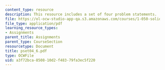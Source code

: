 ```yaml
---
content_type: resource
description: This resource includes a set of four problem statements.
file: https://ol-ocw-studio-app-qa.s3.amazonaws.com/courses/1-050-solid-mechanics-fall-2004/a3f72bca850810d2f48379fa3ec5f220_pset04_6.pdf
file_type: application/pdf
learning_resource_types:
- Assignments
parent_title: Assignments
parent_type: CourseSection
resourcetype: Document
title: pset04_6.pdf
type: OCWFile
uid: a3f72bca-8508-10d2-f483-79fa3ec5f220
---
```

